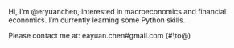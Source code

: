 Hi, I’m @eryuanchen, interested in macroeconomics and financial economics.
I’m currently learning some Python skills.

Please contact me at: eayuan.chen#gmail.com (#\to@)

<!---
eryuanchen/eryuanchen is a ✨ special ✨ repository because its `README.md` (this file) appears on your GitHub profile.
You can click the Preview link to take a look at your changes.
--->

